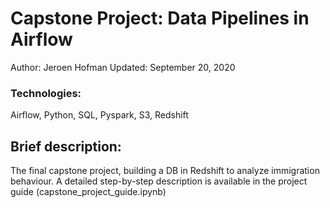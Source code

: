 # Capstone Project: Data Pipelines in Airflow

Author: Jeroen Hofman
Updated: September 20, 2020

### Technologies:
Airflow, Python, SQL, Pyspark, S3, Redshift

## Brief description:
The final capstone project, building a DB in Redshift to analyze immigration behaviour. A detailed step-by-step description is available in the project guide (capstone_project_guide.ipynb)
